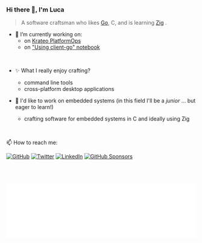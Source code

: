 <!--
**lucasepe/lucasepe** is a ✨ _special_ ✨ repository because its `README.md` (this file) appears on your GitHub profile.
  - 👯 I’m looking to collaborate on ...
  - 🤔 I’m looking for help with 
  - 💬 Ask me about ...
  - ⚡ Fun facts ...
  - 🌱 I’m currently learning ...
  - ✨
-->

### Hi there 👋, I'm Luca

> A software craftsman who likes [Go](https://golang.org/), C, and is learning [Zig](https://ziglang.org/) .

- 🔭 I’m currently working on:
  - on [Krateo PlatformOps](https://github.com/krateoplatformops)
  - on ["Using client-go" notebook](https://leanpub.com/using-client-go)

<br/>

- ✨ What I really enjoy crafting?
  - command line tools
  - cross-platform desktop applications

- 🦄 I'd like to work on embedded systems (in this field I'll be a _junior_ ... but eager to learn!)
  - crafting software for embedded systems in C and ideally using Zig

<br/>

📫 How to reach me:

[![GitHub](https://img.shields.io/github/followers/lucasepe.svg?label=GitHub&style=social)](https://github.com/lucasepe)
[![Twitter](https://img.shields.io/twitter/follow/lucasepe?label=Twitter&style=social)](https://twitter.com/lucasepe)
[![LinkedIn](https://img.shields.io/badge/LinkedIn--_.svg?style=social&logo=linkedin)](https://www.linkedin.com/in/lucasepe/)
[![GitHub Sponsors](https://img.shields.io/badge/GitHub_Sponsors--_.svg?style=social&logo=github&logoColor=EA4AAA)](https://github.com/sponsors/lucasepe)

<br/>

<!--
<img align="left" alt="lucasepe's Github Top Langs" width="40%" src="https://github-readme-stats.vercel.app/api/top-langs/?username=lucasepe&layout=compact"/>

<img align="left" alt="lucasepe's Github Stats" src="https://github-readme-stats.vercel.app/api?username=lucasepe&show_icons=true&hide_border=true&hide=contribs,prs"/>
-->

<br/>

![Metrics](./github-metrics.svg)
